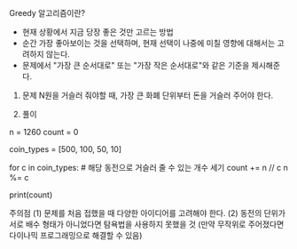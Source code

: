 Greedy 알고리즘이란?

- 현재 상황에서 지금 당장 좋은 것만 고르는 방법
- 순간 가장 좋아보이는 것을 선택하며, 현재 선택이 나중에 미칠 영향에 대해서는 고려하지 않는다.
- 문제에서 "가장 큰 순서대로" 또는 "가장 작은 순서대로"와 같은 기준을 제시해준다.

1. 문제
   N원을 거슬러 줘야할 때, 가장 큰 화폐 단위부터 돈을 거슬러 주어야 한다.

2. 풀이

n = 1260
count = 0

coin_types = [500, 100, 50, 10]

for c in coin_types: # 해당 동전으로 거슬러 줄 수 있는 개수 세기
count += n // c
n %= c

print(count)

주의점
(1) 문제를 처음 접했을 때 다양한 아이디어를 고려해야 한다.
(2) 동전의 단위가 서로 배수 형태가 아니었다면 탐욕법을 사용하지 못했을 것 (만약 무작위로 주어졌다면 다이나믹 프로그래밍으로 해결할 수 있음)
